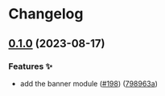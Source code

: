 # Changelog

## [0.1.0](https://github.com/hbstack/header/compare/modules/banner-v0.0.1...modules/banner/v0.1.0) (2023-08-17)


### Features ✨

* add the banner module ([#198](https://github.com/hbstack/header/issues/198)) ([798963a](https://github.com/hbstack/header/commit/798963ac79d2e02d42c8ab1984e6c664fa49b631))
